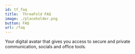 ```yaml
---
id: tf_faq
title:  ThreeFold FAQ
image: ./placeholder.png
button: FAQ
url: /faq
---
```


Your digital avatar that gives you access to secure and private communication, socials and office tools.